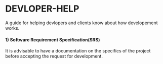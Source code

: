 # DEVLOPER-HELP

A guide for helping devlopers and clients know about how developement works.

#### 1) Software Requirement Specification(SRS)

It is advisable to have a documentation on the specifics of the project before accepting the request for development.
